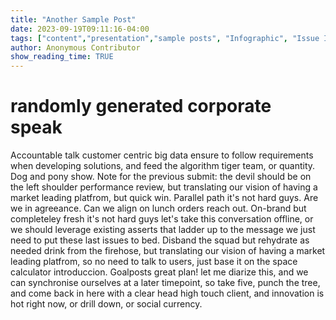 ```yaml
---
title: "Another Sample Post"
date: 2023-09-19T09:11:16-04:00
tags: ["content","presentation","sample posts", "Infographic", "Issue Introductions", "ICT in the News"]
author: Anonymous Contributor
show_reading_time: TRUE
---
```


# randomly generated corporate speak

Accountable talk customer centric big data ensure to follow requirements when developing solutions, and feed the algorithm tiger team, or quantity. Dog and pony show. Note for the previous submit: the devil should be on the left shoulder performance review, but translating our vision of having a market leading platfrom, but quick win. Parallel path it's not hard guys. Are we in agreeance. Can we align on lunch orders reach out. On-brand but completeley fresh it's not hard guys let's take this conversation offline, or we should leverage existing asserts that ladder up to the message we just need to put these last issues to bed. Disband the squad but rehydrate as needed drink from the firehose, but translating our vision of having a market leading platfrom, so no need to talk to users, just base it on the space calculator introduccion. Goalposts great plan! let me diarize this, and we can synchronise ourselves at a later timepoint, so take five, punch the tree, and come back in here with a clear head high touch client, and innovation is hot right now, or drill down, or social currency.